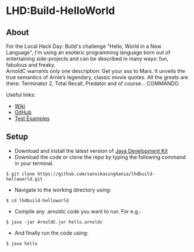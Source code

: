 # LHD:Build-HelloWorld
## About
For the Local Hack Day: Build's challenge "Hello, World in a New Language", I'm using an esoteric programming language born out of entertaining side-projects and can be described in many ways: fun, fabulous and freaky.<br>
ArnoldC warrants only one description: Get your ass to Mars.
It unveils the true semantics of Arnie’s legendary, classic movie quotes. All the greats are there: Terminator 2, Total Recall, Predator and of course… COMMANDO.

Useful links:
-   [Wiki](https://github.com/lhartikk/ArnoldC/wiki/ArnoldC)
-   [GitHub](https://github.com/lhartikk/ArnoldC)
-   [Test Examples](https://github.com/lhartikk/ArnoldC/tree/master/src/test/scala/org/arnoldc)

## Setup
-   Download and install the latest version of [Java Development Kit](https://www.oracle.com/in/java/technologies/javase-downloads.html)
-   Download the code or clone the repo by typing the following command in your terminal.
```
$ git clone https://github.com/sanvikasinghania/lhdbuild-helloworld.git
```
-   Navigate to the working directory using:
```
$ cd lhdbuild-helloworld
```
-   Compile any .arnoldc code you want to run. For e.g.:
```
$ java -jar ArnoldC.jar hello.arnoldc
```
-   And finally run the code using:
```
$ java hello
```
